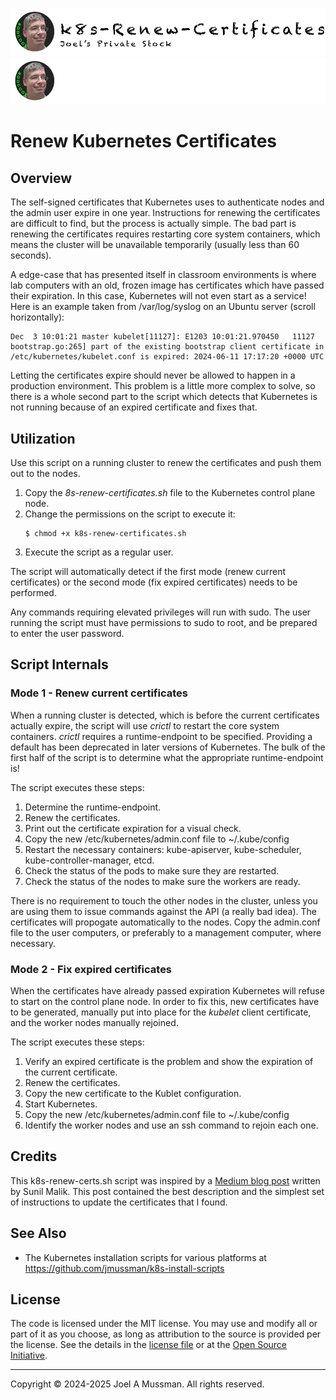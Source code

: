 [//]: # (README.md)
[//]: # (Copyright © 2024-2025 Joel A Mussman. All rights reserved.)
[//]: #

![Banner Light](https://raw.githubusercontent.com/jmussman/cdn-fun/main/banners/banner-k8s-renew-certificates-light.png#gh-light-mode-only)
![Banner Light](https://raw.githubusercontent.com/jmussman/cdn-fun/main/banners/banner-k8s-renew-certificates-dark.png#gh-dark-mode-only)

# Renew Kubernetes Certificates

## Overview

The self-signed certificates that Kubernetes uses to authenticate nodes and the admin user expire in one year.
Instructions for renewing the certificates are difficult to find, but the process is actually simple.
The bad part is renewing the certificates requires restarting core system containers, which means
the cluster will be unavailable temporarily (usually less than 60 seconds).

A edge-case that has presented itself in classroom environments is where lab computers with an old, frozen image
has certificates which have passed their expiration.
In this case, Kubernetes will not even start as a service!
Here is an example taken from /var/log/syslog on an Ubuntu server (scroll horizontally):
```
Dec  3 10:01:21 master kubelet[11127]: E1203 10:01:21.970450   11127 bootstrap.go:265] part of the existing bootstrap client certificate in /etc/kubernetes/kubelet.conf is expired: 2024-06-11 17:17:20 +0000 UTC
```
Letting the certificates expire should never be allowed to happen in a production environment.
This problem is a little more complex to solve, so there is a whole second part to the script
which detects that Kubernetes is not running because of an expired certificate and fixes that.

## Utilization

Use this script on a running cluster to renew the certificates and push them out to the nodes.

1. Copy the *8s-renew-certificates.sh* file to the Kubernetes control plane node.
1. Change the permissions on the script to execute it:
    ```
    $ chmod +x k8s-renew-certificates.sh
    ```
1. Execute the script as a regular user.

The script will automatically detect if the first mode (renew current certificates) or the
second mode (fix expired certificates) needs to be performed.

Any commands requiring elevated privileges will run with sudo.
The user running the script must have permissions to sudo to root, and be prepared to enter the user password.

## Script Internals

### Mode 1 - Renew current certificates

When a running cluster is detected, which is before the current certificates actually expire,
the script will use *crictl* to restart the core system containers.
*crictl* requires a runtime-endpoint to be specified.
Providing a default has been deprecated in later versions of Kubernetes.
The bulk of the first half of the script is to determine what the appropriate runtime-endpoint is!

The script executes these steps:

1. Determine the runtime-endpoint.
1. Renew the certificates.
1. Print out the certificate expiration for a visual check.
1. Copy the new /etc/kubernetes/admin.conf file to ~/.kube/config
1. Restart the necessary containers: kube-apiserver, kube-scheduler, kube-controller-manager, etcd.
1. Check the status of the pods to make sure they are restarted.
1. Check the status of the nodes to make sure the workers are ready.

There is no requirement to touch the other nodes in the cluster, unless you are using them
to issue commands against the API (a really bad idea).
The certificates will propogate automatically to the nodes.
Copy the admin.conf file to the user computers, or preferably to a management computer, where necessary.

### Mode 2 - Fix expired certificates

When the certificates have already passed expiration Kubernetes will refuse to start
on the control plane node.
In order to fix this, new certificates have to be generated, manually put into place for
the *kubelet* client certificate, and the worker nodes manually rejoined.

The script executes these steps:

1. Verify an expired certificate is the problem and show the expiration of the current certificate.
1. Renew the certificates.
1. Copy the new certificate to the Kublet configuration.
1. Start Kubernetes.
1. Copy the new /etc/kubernetes/admin.conf file to ~/.kube/config
1. Identify the worker nodes and use an ssh command to rejoin each one.

## Credits

This k8s-renew-certs.sh script was inspired by a [Medium blog post](https://medium.com/@sunilmalik12012/renew-expired-k8s-cluster-certificates-manually-e591ffa4dc6d)
written by Sunil Malik.
This post contained the best description and the simplest set of instructions to update the certificates that I found.

## See Also

* The Kubernetes installation scripts for various platforms at https://github.com/jmussman/k8s-install-scripts

## License

The code is licensed under the MIT license. You may use and modify all or part of it as you choose, as long as attribution to the source is provided per the license. See the details in the [license file](./LICENSE.md) or at the [Open Source Initiative](https://opensource.org/licenses/MIT).


<hr>
Copyright © 2024-2025 Joel A Mussman. All rights reserved.